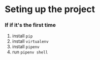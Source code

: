 # Seting up the project
### If if it's the first time
1. install `pip`
2. install `virtualenv`
3. install `pipenv`
4. run `pipenv shell`

